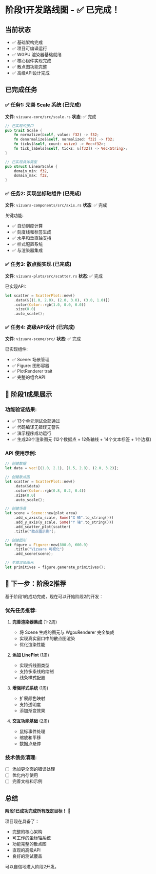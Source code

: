 # 阶段1开发路线图 - ✅ 已完成！

## 当前状态
- ✅ 基础架构完成
- ✅ 项目可编译运行  
- ✅ WGPU 渲染器基础就绪
- ✅ 核心组件实现完成
- ✅ 散点图功能完整
- ✅ 高级API设计完成

## 已完成任务

### ✅ 任务1: 完善 Scale 系统 (已完成)
**文件**: `vizuara-core/src/scale.rs`
**状态**: ✅ 完成

```rust
// 已实现的接口
pub trait Scale {
    fn normalize(&self, value: f32) -> f32;
    fn denormalize(&self, normalized: f32) -> f32; 
    fn ticks(&self, count: usize) -> Vec<f32>;
    fn tick_labels(&self, ticks: &[f32]) -> Vec<String>;
}

// 已实现具体类型
pub struct LinearScale {
    domain_min: f32,
    domain_max: f32,
}
```

### ✅ 任务2: 实现坐标轴组件 (已完成)
**文件**: `vizuara-components/src/axis.rs`
**状态**: ✅ 完成

关键功能:
- ✅ 自动刻度计算
- ✅ 刻度线和标签生成
- ✅ 水平和垂直轴支持
- ✅ 样式配置系统
- ✅ 与渲染器集成

### ✅ 任务3: 散点图实现 (已完成)
**文件**: `vizuara-plots/src/scatter.rs`
**状态**: ✅ 完成

已实现API:
```rust
let scatter = ScatterPlot::new()
    .data(&[(1.0, 2.0), (2.0, 3.0), (3.0, 1.0)])
    .color(Color::rgb(1.0, 0.0, 0.0))
    .size(8.0)
    .auto_scale();
```

### ✅ 任务4: 高级API设计 (已完成)
**文件**: `vizuara-scene/src/`
**状态**: ✅ 完成

已实现组件:
- ✅ Scene: 场景管理
- ✅ Figure: 图形容器
- ✅ PlotRenderer trait
- ✅ 完整的组合API

## 🎉 阶段1成果展示

### 功能验证结果:
- ✅ 13个单元测试全部通过
- ✅ 代码编译无错误无警告
- ✅ 演示程序成功运行
- ✅ 生成28个渲染图元 (12个数据点 + 12条轴线 + 14个文本标签 + 1个边框)

### API 使用示例:
```rust
// 创建数据
let data = vec![(1.0, 2.1), (1.5, 2.8), (2.0, 3.2)];

// 创建散点图
let scatter = ScatterPlot::new()
    .data(&data)
    .color(Color::rgb(0.8, 0.2, 0.4))
    .size(8.0)
    .auto_scale();

// 创建场景
let scene = Scene::new(plot_area)
    .add_x_axis(x_scale, Some("X 轴".to_string()))
    .add_y_axis(y_scale, Some("Y 轴".to_string()))
    .add_scatter_plot(scatter)
    .title("散点图示例");

// 创建图形
let figure = Figure::new(800.0, 600.0)
    .title("Vizuara 可视化")
    .add_scene(scene);

// 生成渲染图元
let primitives = figure.generate_primitives();
```

## 🚀 下一步：阶段2推荐

基于阶段1的成功完成，现在可以开始阶段2的开发：

### 优先任务推荐:

1. **完善渲染器集成** (1-2周)
   - 将 Scene 生成的图元与 WgpuRenderer 完全集成
   - 实现真实窗口中的散点图渲染
   - 优化渲染性能

2. **添加 LinePlot** (1周)
   - 实现折线图类型
   - 支持多条线的绘制
   - 线条样式配置

3. **增强样式系统** (1周)
   - 扩展颜色映射
   - 支持透明度
   - 添加渐变效果

4. **交互功能基础** (2周)
   - 鼠标事件处理
   - 缩放和平移
   - 数据点悬停

### 技术债务清理:
- [ ] 添加更全面的错误处理
- [ ] 优化内存使用
- [ ] 完善文档和示例

## 总结

**阶段1已成功完成所有既定目标！** 🎉

项目现在具备了：
- 完整的核心架构
- 可工作的坐标轴系统  
- 功能完整的散点图
- 直观的高级API
- 良好的测试覆盖

可以自信地进入阶段2开发。
